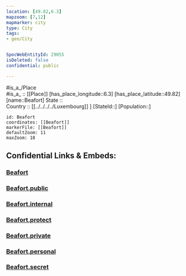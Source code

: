 ```yaml
---
location: [49.82,6.3] 
mapzoom: [7,12] 
mapmarker: city 
type: City
tags:
- geo/City


SpocWebEntityId: 29055
isDeleted: false
confidential: public

---
```

#is_a_/Place  
#is_a_ :: [[Place]] 
[has_place_longitude::6.3] 
[has_place_latitude::49.82] 
[name::Beafort] 
State ::  
Country :: [[../../../../Luxembourg]] ] 
[StateId::] 
[Population::] 



```leaflet
id: Beafort
coordinates: [[Beafort]] 
markerFile: [[Beafort]] 
defaultZoom: 11 
maxZoom: 18
```


## Confidential Links & Embeds: 

### [Beafort](/_Standards/Earth/Continent/Europe/Europe~West/Luxembourg/Districts~Luxembourg/Grevenmacher/City/Beafort.md) 

### [Beafort.public](/_public/Earth/Continent/Europe/Europe~West/Luxembourg/Districts~Luxembourg/Grevenmacher/City/Beafort.public.md) 

### [Beafort.internal](/_internal/Earth/Continent/Europe/Europe~West/Luxembourg/Districts~Luxembourg/Grevenmacher/City/Beafort.internal.md) 

### [Beafort.protect](/_protect/Earth/Continent/Europe/Europe~West/Luxembourg/Districts~Luxembourg/Grevenmacher/City/Beafort.protect.md) 

### [Beafort.private](/_private/Earth/Continent/Europe/Europe~West/Luxembourg/Districts~Luxembourg/Grevenmacher/City/Beafort.private.md) 

### [Beafort.personal](/_personal/Earth/Continent/Europe/Europe~West/Luxembourg/Districts~Luxembourg/Grevenmacher/City/Beafort.personal.md) 

### [Beafort.secret](/_secret/Earth/Continent/Europe/Europe~West/Luxembourg/Districts~Luxembourg/Grevenmacher/City/Beafort.secret.md)

